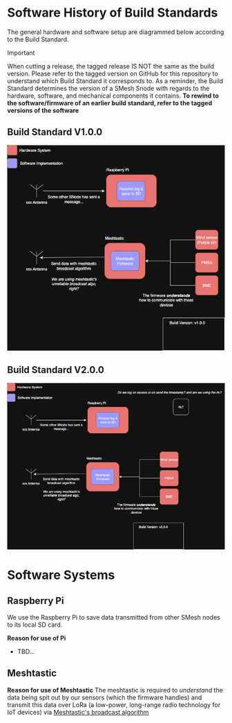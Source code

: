 # Software History of Build Standards

The general hardware and software setup are diagrammed below according to the Build Standard.
> [!IMPORTANT]
> When cutting a release, the tagged release IS NOT the same as the build version. Please refer to the tagged version on GitHub for this repository to understand which Build Standard it corresponds to. As a reminder, the Build Standard determines the version of a SMesh Snode with regards to the hardware, software, and mechanical components it contains. **To rewind to the software/firmware of an earlier build standard, refer to the tagged versions of the software**

## Build Standard V1.0.0
[![alt text](<images/Software_V1.0.0.drawio.png>)](https://app.diagrams.net/#G1fAv-SE9_RxRZVmG-vSABV_piun6t15Nv#%7B%22pageId%22%3A%22qIs5qMzjnXvv36_teBx7%22%7D)

## Build Standard V2.0.0
[![alt text](<images/Software_V2.0.0.drawio.png>)](https://app.diagrams.net/#G1eQ8WNSo4UubmN6jEKkkb3obQR31KExnv#%7B%22pageId%22%3A%22qIs5qMzjnXvv36_teBx7%22%7D)

# Software Systems


## Raspberry Pi
We use the Raspberry Pi to save data transmitted from other SMesh nodes to its local SD card.

**Reason for use of Pi**

- TBD...

## Meshtastic

**Reason for use of Meshtastic**
The meshtastic is required to *understand* the data being spit out by our sensors (which the firmware handles) and transmit this data over LoRa (a low-power, long-range radio technology for IoT devices) via [Meshtastic's broadcast algorithm](https://meshtastic.org/docs/overview/mesh-algo/)


